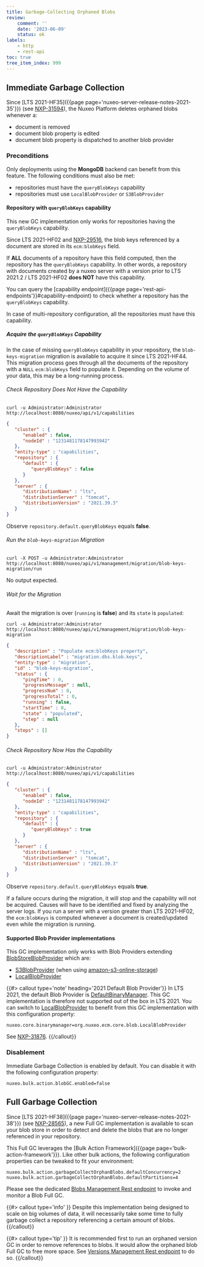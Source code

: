 ```yaml
---
title: Garbage-Collecting Orphaned Blobs
review:
    comment: ''
    date: '2023-06-09'
    status: ok
labels:
    - http
    - rest-api
toc: true
tree_item_index: 999
---
```


## Immediate Garbage Collection

Since [LTS 2021-HF35]({{page page='nuxeo-server-release-notes-2021-35'}}) (see [NXP-31594](https://jira.nuxeo.com/browse/NXP-31594)), the Nuxeo Platform deletes orphaned blobs whenever a:
- document is removed
- document blob property is edited
- document blob property is dispatched to another blob provider

### Preconditions

Only deployments using the **MongoDB** backend can benefit from this feature. The following conditions must also be met:
 - repositories must have the `queryBlobKeys` capability
 - repositories must use `LocalBlobProvider` or `S3BlobProvider`

#### Repository with `queryBlobKeys` capability

This new GC implementation only works for repositories having the `queryBlobKeys` capability.

Since LTS 2021-HF02 and [NXP-29516](https://jira.nuxeo.com/browse/NXP-29516), the blob keys referenced by a document are stored in its `ecm:blobKeys` field.

If **ALL** documents of a repository have this field computed, then the repository has the `queryBlobKeys` capability. In other words, a repository with documents created by a nuxeo server with a version prior to LTS 2021.2 / LTS 2021-HF02 **does NOT** have this capability.

You can query the [capability endpoint]({{page page='rest-api-endpoints'}}#capability-endpoint) to check whether a repository has the `queryBlobKeys` capability.

In case of multi-repository configuration, all the repositories must have this capability.

##### Acquire the `queryBlobKeys` Capability

In the case of missing `queryBlobKeys` capability in your repository, the `blob-keys-migration` migration is available to acquire it since LTS 2021-HF44. This migration process goes through all the documents of the repository with a `NULL` `ecm:blobKeys` field to populate it. Depending on the volume of your data, this may be a long-running process.

###### Check Repository Does Not Have the Capability

```curl
curl -u Administrator:Administrator http://localhost:8080/nuxeo/api/v1/capabilities
```

```json
{
   "cluster" : {
      "enabled" : false,
      "nodeId" : "1231481178147993942"
   },
   "entity-type" : "capabilities",
   "repository" : {
      "default" : {
         "queryBlobKeys" : false
      }
   },
   "server" : {
      "distributionName" : "lts",
      "distributionServer" : "tomcat",
      "distributionVersion" : "2021.39.3"
   }
}
```
Observe `repository.default.queryBlobKeys` equals **false**.

###### Run the `blob-keys-migration` Migration

```curl
curl -X POST -u Administrator:Administrator http://localhost:8080/nuxeo/api/v1/management/migration/blob-keys-migration/run
```
No output expected.

###### Wait for the Migration

Await the migration is over (`running` is **false**) and its `state` is `populated`:

```curl
curl -u Administrator:Administrator http://localhost:8080/nuxeo/api/v1/management/migration/blob-keys-migration
```

```json
{
   "description" : "Populate ecm:blobKeys property",
   "descriptionLabel" : "migration.dbs.blob.keys",
   "entity-type" : "migration",
   "id" : "blob-keys-migration",
   "status" : {
      "pingTime" : 0,
      "progressMessage" : null,
      "progressNum" : 0,
      "progressTotal" : 0,
      "running" : false,
      "startTime" : 0,
      "state" : "populated",
      "step" : null
   },
   "steps" : []
}
```

###### Check Repository Now Has the Capability

```curl
curl -u Administrator:Administrator http://localhost:8080/nuxeo/api/v1/capabilities
```

```json
{
   "cluster" : {
      "enabled" : false,
      "nodeId" : "1231481178147993942"
   },
   "entity-type" : "capabilities",
   "repository" : {
      "default" : {
         "queryBlobKeys" : true
      }
   },
   "server" : {
      "distributionName" : "lts",
      "distributionServer" : "tomcat",
      "distributionVersion" : "2021.39.3"
   }
}
```
Observe `repository.default.queryBlobKeys` equals **true**.

If a failure occurs during the migration, it will stop and the capability will not be acquired. Causes will have to be identified and fixed by analyzing the server logs. If you run a server with a version greater than LTS 2021-HF02, the `ecm:blobKeys` is computed whenever a document is created/updated even while the migration is running.

#### Supported Blob Provider implementations

This GC implementation only works with Blob Providers extending [BlobStoreBlobProvider](https://community.nuxeo.com/api/nuxeo/latest/javadoc/org/nuxeo/ecm/core/blob/BlobStoreBlobProvider.html) which are:
- [S3BlobProvider](https://community.nuxeo.com/api/nuxeo/latest/javadoc/org/nuxeo/ecm/blob/s3/S3BlobProvider.html) (when using [amazon-s3-online-storage](https://connect.nuxeo.com/nuxeo/site/marketplace/package/amazon-s3-online-storage))
- [LocalBlobProvider](https://community.nuxeo.com/api/nuxeo/latest/javadoc/org/nuxeo/ecm/core/blob/LocalBlobProvider.html)

{{#> callout type='note' heading='2021 Default Blob Provider'}}
In LTS 2021, the default Blob Provider is [DefaultBinaryManager](https://community.nuxeo.com/api/nuxeo/latest/javadoc/org/nuxeo/ecm/core/blob/binary/DefaultBinaryManager.html). This GC implementation is therefore not supported out of the box in LTS 2021. You can switch to [LocalBlobProvider](https://community.nuxeo.com/api/nuxeo/latest/javadoc/org/nuxeo/ecm/core/blob/LocalBlobProvider.html) to benefit from this GC implementation with this configuration property:
```
nuxeo.core.binarymanager=org.nuxeo.ecm.core.blob.LocalBlobProvider
```
See [NXP-31876](https://jira.nuxeo.com/browse/NXP-31876).
{{/callout}}

### Disablement

Immediate Garbage Collection is enabled by default. You can disable it with the following configuration property:

```
nuxeo.bulk.action.blobGC.enabled=false
```

## Full Garbage Collection

Since [LTS 2021-HF38]({{page page='nuxeo-server-release-notes-2021-38'}}) (see [NXP-28565](https://jira.nuxeo.com/browse/NXP-28565)), a new Full GC implementation is available to scan your blob store in order to detect and delete the blobs that are no longer referenced in your repository.

This Full GC leverages the [Bulk Action Framework]({{page page='bulk-action-framework'}}). Like other bulk actions, the following configuration properties can be tweaked to fit your environment:
```
nuxeo.bulk.action.garbageCollectOrphanBlobs.defaultConcurrency=2
nuxeo.bulk.action.garbageCollectOrphanBlobs.defaultPartitions=4
```

Please see the dedicated [Blobs Management Rest endpoint](https://doc.nuxeo.com/rest-api/1/blobs-endpoint/#garbage-collect-documentand39s-blobs) to invoke and monitor a Blob Full GC.

{{#> callout type='info' }}
Despite this implementation being designed to scale on big volumes of data, it will necessarily take some time to fully garbage collect a repository referencing a certain amount of blobs.
{{/callout}}

{{#> callout type='tip' }}
It is recommended first to run an orphaned version GC in order to remove references to blobs. It would allow the orphaned blob Full GC to free more space. See [Versions Management Rest endpoint](https://doc.nuxeo.com/rest-api/1/versions-endpoint/#garbage-collect-orphaned-versions) to do so.
{{/callout}}
